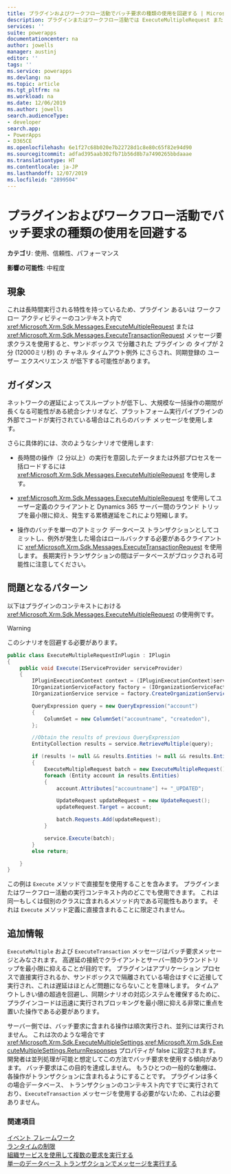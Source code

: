 ```yaml
---
title: プラグインおよびワークフロー活動でバッチ要求の種類の使用を回避する | MicrosoftDocs
description: プラグインまたはワークフロー活動では ExecuteMultipleRequest または ExecuteTransactionRequest メッセージ要求クラスを使用すべきではありません。
services: ''
suite: powerapps
documentationcenter: na
author: jowells
manager: austinj
editor: ''
tags: ''
ms.service: powerapps
ms.devlang: na
ms.topic: article
ms.tgt_pltfrm: na
ms.workload: na
ms.date: 12/06/2019
ms.author: jowells
search.audienceType:
- developer
search.app:
- PowerApps
- D365CE
ms.openlocfilehash: 6e1f27c68b020e7b22728d1c8e80c65f82e94d90
ms.sourcegitcommit: adfad395aab302fb71b56d8b7a7490265bbdaaae
ms.translationtype: HT
ms.contentlocale: ja-JP
ms.lasthandoff: 12/07/2019
ms.locfileid: "2899504"
---
```

# <a name="avoid-usage-of-batch-request-types-in-plug-ins-and-workflow-activities"></a>プラグインおよびワークフロー活動でバッチ要求の種類の使用を回避する

**カテゴリ**: 使用、信頼性、パフォーマンス

**影響の可能性**: 中程度

<a name='symptoms'></a>

## <a name="symptoms"></a>現象

これは長時間実行される特性を持っているため、プラグイン あるいは ワークフロー アクティビティーのコンテキスト内で <xref:Microsoft.Xrm.Sdk.Messages.ExecuteMultipleRequest> または <xref:Microsoft.Xrm.Sdk.Messages.ExecuteTransactionRequest> メッセージ要求クラスを使用すると、サンドボックス で分離された プラグイン の タイプが 2分 (12000ミリ秒) の チャネル タイムアウト例外 にさらされ、同期登録の ユーザー エクスペリエンス が低下する可能性があります。


<a name='guidance'></a>

## <a name="guidance"></a>ガイダンス

ネットワークの遅延によってスループットが低下し、大規模な一括操作の期間が長くなる可能性がある統合シナリオなど、プラットフォーム実行パイプラインの外部でコードが実行されている場合はこれらのバッチ メッセージを使用します。

さらに具体的には、次のようなシナリオで使用します:

- 長時間の操作（2 分以上）の実行を意図したデータまたは外部プロセスを一括ロードするには <xref:Microsoft.Xrm.Sdk.Messages.ExecuteMultipleRequest> を使用します。

- <xref:Microsoft.Xrm.Sdk.Messages.ExecuteMultipleRequest> を使用してユーザー定義のクライアントと Dynamics 365 サーバー間のラウンド トリップを最小限に抑え、発生する累積遅延をこれにより短縮します。

- 操作のバッチを単一のアトミック データベース トランザクションとしてコミットし、例外が発生した場合はロールバックする必要があるクライアントに <xref:Microsoft.Xrm.Sdk.Messages.ExecuteTransactionRequest> を使用します。 長期実行トランザクションの間はデータベースがブロックされる可能性に注意してください。

<a name='problem'></a>

## <a name="problematic-patterns"></a>問題となるパターン

以下はプラグインのコンテキストにおける <xref:Microsoft.Xrm.Sdk.Messages.ExecuteMultipleRequest> の使用例です。

> [!WARNING]
> このシナリオを回避する必要があります。

```csharp
public class ExecuteMultipleRequestInPlugin : IPlugin
{
    public void Execute(IServiceProvider serviceProvider)
    {
        IPluginExecutionContext context = (IPluginExecutionContext)serviceProvider.GetService(typeof(IPluginExecutionContext));
        IOrganizationServiceFactory factory = (IOrganizationServiceFactory)serviceProvider.GetService(typeof(IOrganizationServiceFactory));
        IOrganizationService service = factory.CreateOrganizationService(context.UserId);

        QueryExpression query = new QueryExpression("account")
        {
            ColumnSet = new ColumnSet("accountname", "createdon"),
        };

        //Obtain the results of previous QueryExpression
        EntityCollection results = service.RetrieveMultiple(query);

        if (results != null && results.Entities != null && results.Entities.Count > 0)
        {
            ExecuteMultipleRequest batch = new ExecuteMultipleRequest();
            foreach (Entity account in results.Entities)
            {
                account.Attributes["accountname"] += "_UPDATED";

                UpdateRequest updateRequest = new UpdateRequest();
                updateRequest.Target = account;

                batch.Requests.Add(updateRequest);
            }

            service.Execute(batch);
        }
        else return;

    }
}
```

この例は `Execute` メソッドで直接型を使用することを含みます。 プラグインまたはワークフロー活動の実行コンテキスト内のどこでも使用できます。 これは同一もしくは個別のクラスに含まれるメソッド内である可能性もあります。 それは `Execute` メソッド定義に直接含まれることに限定されません。

<a name='additional'></a>

## <a name="additional-information"></a>追加情報

`ExecuteMultiple` および `ExecuteTransaction` メッセージはバッチ要求メッセージとみなされます。 高遅延の接続でクライアントとサーバー間のラウンドトリップを最小限に抑えることが目的です。 プラグインはアプリケーション プロセスで直接実行されるか、サンドボックスで隔離されている場合はすぐに近接して実行され、これは遅延はほとんど問題にならないことを意味します。 タイムアウトしきい値の超過を回避し、同期シナリオの対応システムを確保するために、プラグインコードは迅速に実行されブロッキングを最小限に抑える非常に重点を置いた操作である必要があります。

サーバー側では、バッチ要求に含まれる操作は順次実行され、並列には実行されません。 これは次のような場合です <xref:Microsoft.Xrm.Sdk.ExecuteMultipleSettings>.<xref:Microsoft.Xrm.Sdk.ExecuteMultipleSettings.ReturnResponses> プロパティが false に設定されます。 開発者は並列処理が可能と想定してこの方法でバッチ要求を使用する傾向があります。 バッチ要求はこの目的を達成しません。 もうひとつの一般的な動機は、各操作がトランザクションに含まれるようにすることです。 プラグインは多くの場合データベース、 トランザクションのコンテキスト内ですでに実行されており、`ExecuteTransaction` メッセージを使用する必要がないため、これは必要ありません。

<a name='seealso'></a>

### <a name="see-also"></a>関連項目

[イベント フレームワーク](../../event-framework.md)<br />
[ランタイムの制限](../../org-service/execute-multiple-requests.md#run-time-limitations)<br/>
[組織サービスを使用して複数の要求を実行する](../../org-service/execute-multiple-requests.md)<br/>
[単一のデータベース トランザクションでメッセージを実行する](../../org-service/use-executetransaction.md)
